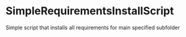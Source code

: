 # SimpleRequirementsInstallScript
Simple script that installs all requirements for main specified subfolder 
